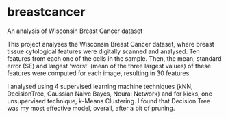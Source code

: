 # breastcancer
An analysis of Wisconsin Breast Cancer dataset

This project analyses the Wisconsin Breast Cancer dataset, where breast tissue cytological features were digitally scanned and analysed. Ten features from each one of the cells in the sample. Then, the mean, standard error (SE) and largest 'worst' (mean of the three largest values) of these features were computed for each image, resulting in 30 features.

I analysed using 4 supervised learning machine techniques (kNN, DecisionTree, Gaussian Naive Bayes, Neural Network) and for kicks, one unsupervised technique, k-Means Clustering. I found that Decision Tree was my most effective model, overall, after a bit of pruning. 
